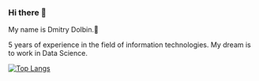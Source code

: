 ### Hi there 👋

<!--
**DoctorLecteur/DoctorLecteur** is a ✨ _special_ ✨ repository because its `README.md` (this file) appears on your GitHub profile.

Here are some ideas to get you started:

- 🔭 I’m currently working on ...
- 🌱 I’m currently learning ...
- 👯 I’m looking to collaborate on ...
- 🤔 I’m looking for help with ...
- 💬 Ask me about ...
- 📫 How to reach me: ...
- 😄 Pronouns: ...
- ⚡ Fun fact: ...
-->
My name is Dmitry Dolbin.🙋

5 years of experience in the field of information technologies. My dream is to work in Data Science.

[![Top Langs](https://github-readme-stats.vercel.app/api/top-langs/?username=DoctorLecteur&layout=compact)](https://github.com/DoctorLecteur/github-readme-stats)
